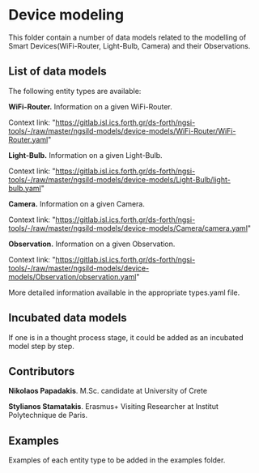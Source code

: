 # Device modeling  
This folder contain a number of data models related to the modelling of Smart Devices(WiFi-Router, Light-Bulb, Camera) and their Observations. 

## List of data models
The following entity types are available:

**WiFi-Router.** Information on a given WiFi-Router. 

Context link: "https://gitlab.isl.ics.forth.gr/ds-forth/ngsi-tools/-/raw/master/ngsild-models/device-models/WiFi-Router/WiFi-Router.yaml"


**Light-Bulb.** Information on a given Light-Bulb.

Context link: "https://gitlab.isl.ics.forth.gr/ds-forth/ngsi-tools/-/raw/master/ngsild-models/device-models/Light-Bulb/light-bulb.yaml"


**Camera.** Information on a given Camera. 

Context link: "https://gitlab.isl.ics.forth.gr/ds-forth/ngsi-tools/-/raw/master/ngsild-models/device-models/Camera/camera.yaml"


**Observation.** Information on a given Observation. 

Context link: "https://gitlab.isl.ics.forth.gr/ds-forth/ngsi-tools/-/raw/master/ngsild-models/device-models/Observation/observation.yaml"


More detailed information available in the appropriate types.yaml file.

## Incubated data models
If one is in a thought process stage, it could be added as an incubated model step by step.

## Contributors

**Nikolaos Papadakis**.  M.Sc. candidate at University of Crete

**Stylianos Stamatakis**. Erasmus+ Visiting Researcher at Institut Polytechnique de Paris.

## Examples
Examples of each entity type to be added in the examples folder.



